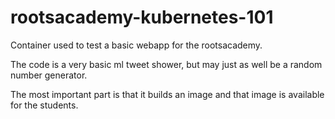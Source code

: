 # rootsacademy-kubernetes-101

Container used to test a basic webapp for the rootsacademy.

The code is a very basic ml tweet shower, but may just as well be a random number generator.

The most important part is that it builds an image and that image is available for the students.
